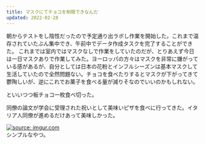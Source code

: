 ```yaml
---
title: マスクにてチョコを制限できなんだ
updated: 2022-02-28
---
```


朝からテストをし陰性だったので予定通り出ラボし作業を開始した。これまで温存されていたぶん集中でき、午前中でデータ作成タスクを完了することができた。
これまでは室内ではマスクなしで作業をしていたのだが、とりあえず今日は一日マスクありで作業してみた。ヨーロッパの方々はマスクを非常に嫌がっている感があるが、自分としては日本の花粉とインフルシーズンは基本マスクして生活していたので全然問題ない。チョコを食べたりするとマスクが下がってきて鬱陶しいが、逆にこれでお菓子を食べる量が減りそなのでいいのかもしれない。

といいつつ板チョコ一枚食べ切った。

同僚の論文が学会に受理された祝いとして美味いピザを食べに行ってきた。イタリア人同僚が進めるだけあって美味しかった。

<a href="https://imgur.com/uvMoAmy"><img src="https://i.imgur.com/uvMoAmy.png" title="source: imgur.com" /></a>  
シンプルなやつ。
